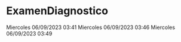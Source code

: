# ExamenDiagnostico
Miercoles 06/09/2023 03:41
Miercoles 06/09/2023 03:46
Miercoles 06/09/2023 03:49